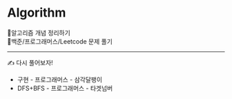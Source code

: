 # Algorithm

🐣알고리즘 개념 정리하기  
🐥백준/프로그래머스/Leetcode 문제 풀기


----------------------------------------------------------------------------

✍ 다시 풀어보자!
- 구현 - 프로그래머스 - 삼각달팽이
- DFS+BFS - 프로그래머스 - 타겟넘버
